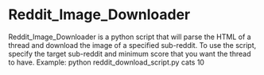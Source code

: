 # Reddit_Image_Downloader
Reddit_Image_Downloader is a python script that will parse the HTML of a thread and download the image of a specified sub-reddit. To use the script, specify the target sub-reddit and minimum score that you want the thread to have. Example: python reddit_download_script.py cats 10
